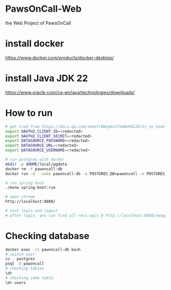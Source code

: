 # PawsOnCall-Web

the Web Project of PawsOnCall

# install docker

https://www.docker.com/products/docker-desktop/

# install Java JDK 22

https://www.oracle.com/ca-en/java/technologies/downloads/

# How to run

```bash
# get cred from https://docs.qq.com/sheet/DWnpHc2JVaWxHd1JD?is_no_hook_redirect=1&tab=x88fn0
export OAUTH2_CLIENT_ID=<redacted>
export OAUTH2_CLIENT_SECRET=<redacted>
export DATASOURCE_PASSWORD=<redacted>
export DATASOURCE_URL=<redacted>
export DATASOURCE_USERNAME=<redacted>

# run postgres with docker
mkdir -p $HOME/local/pgdata
docker rm -f pawoncall-db
docker run -d --name pawoncall-db -e POSTGRES_DB=pawoncall -e POSTGRES_USER=postgres -e POSTGRES_PASSWORD="${DATASOURCE_PASSWORD}"-v "${HOME}"/local/pgdata:/var/lib/postgresql/data -p 5432:5432 --restart always postgres

# run spring boot
./mvnw spring-boot:run

# open chrome
http://localhost:8080/

# test login and logout
# after login, you can find all rest-apis @ http://localhost:8080/swagger-ui/index.html
```

# Checking database
```bash
docker exec -it pawoncall-db bash
# switch user
su - postgres
psql -d pawoncall
# checking tables
\dt
# checking some table
\d+ users
```
